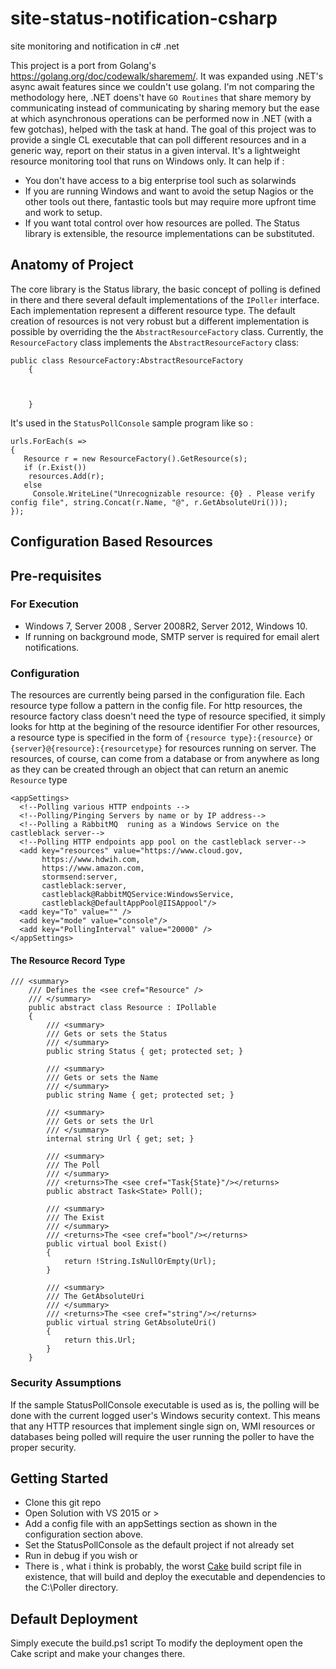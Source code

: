 # site-status-notification-csharp
site monitoring and notification in c# .net

This project is a port from Golang's https://golang.org/doc/codewalk/sharemem/. It was expanded using .NET's async await features since we couldn't use golang. I'm not comparing the methodology here, .NET doens't have `GO Routines` that share memory by communicating instead of communicating by sharing memory but the ease at which asynchronous operations can be performed now in .NET (with a few gotchas), helped with the task at hand.
The goal of this project was to provide a single CL executable that can poll different resources and in a generic way, report on their status in a given interval.
It's a lightweight resource monitoring tool that runs on Windows only. It can help if :
* You don't have access to a big enterprise tool such as solarwinds
* If you are running Windows and want to avoid the setup Nagios or the other tools out there, fantastic tools but may require more upfront time and work to setup.
* If you want total control over how resources are polled. The Status library is extensible, the resource implementations can be substituted.


## Anatomy of Project
The core library is the Status library, the basic concept of polling is defined in there and there several default implementations of the `IPoller` interface. Each implementation represent a different resource type. The default creation of resources is not very robust but a different implementation is possible by overriding the  the `AbstractResourceFactory` class.
Currently, the `ResourceFactory` class implements the `AbstractResourceFactory` class:

``` 
public class ResourceFactory:AbstractResourceFactory
    {
       
        
        
    }
```
It's used in the `StatusPollConsole` sample program like so :

``` 
urls.ForEach(s =>
{
   Resource r = new ResourceFactory().GetResource(s);
   if (r.Exist())
    resources.Add(r);
   else
     Console.WriteLine("Unrecognizable resource: {0} . Please verify config file", string.Concat(r.Name, "@", r.GetAbsoluteUri()));
});
```

## Configuration Based Resources

## Pre-requisites
### For Execution
* Windows 7, Server 2008 , Server 2008R2, Server 2012, Windows 10.
* If running on background mode, SMTP server is required for email alert notifications.

### Configuration
The resources are currently being parsed in the configuration file.
Each resource type follow a pattern in the config file.
  For http resources, the resource factory class doesn't need the type of resource specified, it simply looks for http at the begining of the resource identifier
  For other resources, a resource type is specified in the form of `{resource type}:{resource}` or `{server}@{resource}:{resourcetype}` for resources running on server. The resources, of course, can come from a database or from anywhere as long as they can be created through an object that can return an anemic `Resource` type
  ```
  <appSettings>
    <!--Polling various HTTP endpoints -->
    <!--Polling/Pinging Servers by name or by IP address-->
    <!--Polling a RabbitMQ  runing as a Windows Service on the  castleblack server-->
    <!--Polling HTTP endpoints app pool on the castleblack server-->
    <add key="resources" value="https://www.cloud.gov,
         https://www.hdwih.com,
         https://www.amazon.com,
         stormsend:server,
         castleblack:server,
         castleblack@RabbitMQService:WindowsService, 
         castleblack@DefaultAppPool@IISAppool"/> 
    <add key="To" value="" />
    <add key="mode" value="console"/>
    <add key="PollingInterval" value="20000" />
  </appSettings>
  ```
#### The Resource Record Type
```
/// <summary>
    /// Defines the <see cref="Resource" />
    /// </summary>
    public abstract class Resource : IPollable
    {
        /// <summary>
        /// Gets or sets the Status
        /// </summary>
        public string Status { get; protected set; }

        /// <summary>
        /// Gets or sets the Name
        /// </summary>
        public string Name { get; protected set; }

        /// <summary>
        /// Gets or sets the Url
        /// </summary>
        internal string Url { get; set; }

        /// <summary>
        /// The Poll
        /// </summary>
        /// <returns>The <see cref="Task{State}"/></returns>
        public abstract Task<State> Poll();

        /// <summary>
        /// The Exist
        /// </summary>
        /// <returns>The <see cref="bool"/></returns>
        public virtual bool Exist()
        {
            return !String.IsNullOrEmpty(Url);
        }

        /// <summary>
        /// The GetAbsoluteUri
        /// </summary>
        /// <returns>The <see cref="string"/></returns>
        public virtual string GetAbsoluteUri()
        {
            return this.Url;
        }
    }
```
### Security Assumptions
If the sample StatusPollConsole executable is used as is, the polling will be done with the current logged user's Windows security context. This means that any HTTP resources that implement single sign on, WMI resources or databases being polled will require the user running the poller to have the proper security.
## Getting Started
* Clone this git repo
* Open Solution with VS 2015 or >
* Add a config file with an appSettings section as shown in the configuration section above.
* Set the StatusPollConsole as the default project if not already set
* Run in debug if you wish or 
* There is , what i think is probably, the worst [Cake](https://cakebuild.net/) build script file in existence, that will build and deploy the executable and dependencies to the C:\Poller directory.
## Default Deployment
Simply execute the build.ps1 script
To modify the deployment open the Cake script and make your changes there.




